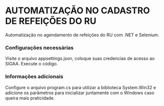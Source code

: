 # AUTOMATIZAÇÃO NO CADASTRO DE REFEIÇÕES DO RU

Automatização no agendamento de refeições do RU com .NET e Selenium.

### Configurações necessárias

Visite o arquivo appsettings.json, coloque suas credencias de acesso ao SIGAA. Execute o código.

### Informações adicionais

Configure o arquivo program.cs para utilizar a biblioteca System.Win32 e adicione os parâmetros para inicializar juntamente com o Windows caso queira mais praticidade.
